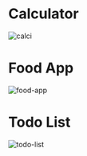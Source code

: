 # Calculator
![calci](https://github.com/kgaurav8026/ReactPractice/assets/78530088/6b96556f-524b-4c8e-858e-22b8da516a3f)

# Food App
![food-app](https://github.com/kgaurav8026/ReactPractice/assets/78530088/8d00b560-24e0-4f34-a17e-eb0aaab3cd3b)

# Todo List
![todo-list](https://github.com/kgaurav8026/ReactPractice/assets/78530088/64f47e73-7b03-40de-83a4-ec9c5f703324)

